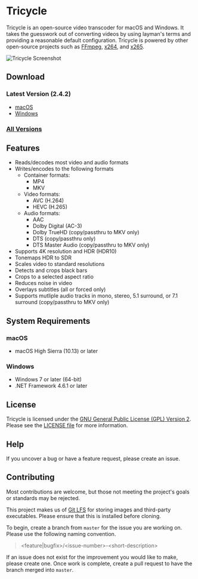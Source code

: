 # Tricycle
Tricycle is an open-source video transcoder for macOS and Windows.  It takes the guesswork out of converting videos by using layman's terms and providing a reasonable default configuration.  Tricycle is powered by other open-source projects such as [FFmpeg](https://ffmpeg.org), [x264](https://www.videolan.org/developers/x264.html), and [x265](http://www.x265.org/).

![Tricycle Screenshot](/images/screenshot.png)

## Download
### Latest Version (2.4.2)
* [macOS](https://github.com/kmcclive/tricycle/releases/download/v2.4.2/Tricycle-macOS.dmg)
* [Windows](https://github.com/kmcclive/tricycle/releases/download/v2.4.2/Tricycle-Windows.msi)
### [All Versions](https://github.com/kmcclive/tricycle/releases)

## Features
* Reads/decodes most video and audio formats
* Writes/encodes to the following formats
  * Container formats:
    * MP4
    * MKV
  * Video formats:
    * AVC (H.264)
    * HEVC (H.265)
  * Audio formats:
    * AAC
    * Dolby Digital (AC-3)
    * Dolby TrueHD (copy/passthru to MKV only)
    * DTS (copy/passthru only)
    * DTS Master Audio (copy/passthru to MKV only)
* Supports 4K resolution and HDR (HDR10)
* Tonemaps HDR to SDR
* Scales video to standard resolutions
* Detects and crops black bars
* Crops to a selected aspect ratio
* Reduces noise in video
* Overlays subtitles (all or forced only)
* Supports mutliple audio tracks in mono, stereo, 5.1 surround, or 7.1 surround (copy/passthru to MKV only)

## System Requirements
### macOS
* macOS High Sierra (10.13) or later
### Windows
* Windows 7 or later (64-bit)
* .NET Framework 4.6.1 or later

## License
Tricycle is licensed under the [GNU General Public License (GPL) Version 2](COPYING.txt).  Please see the [LICENSE file](LICENSE.txt) for more information.

## Help
If you uncover a bug or have a feature request, please create an issue.

## Contributing
Most contributions are welcome, but those not meeting the project's goals or standards may be rejected.

This project makes us of [Git LFS](https://git-lfs.github.com/) for storing images and third-party executables.  Please ensure that this is installed before cloning.

To begin, create a branch from `master` for the issue you are working on.  Please use the following naming convention.
> \<feature|bugfix\>/\<issue-number\>-\<short-description\>

If an issue does not exist for the improvement you would like to make, please create one.  Once work is complete, create a pull request to have the branch merged into `master`.